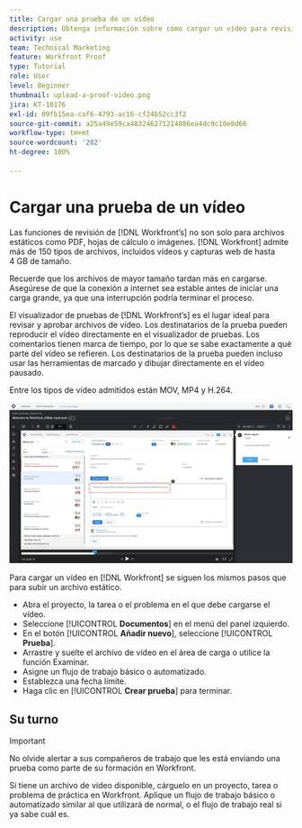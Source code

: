 ```yaml
---
title: Cargar una prueba de un vídeo
description: Obtenga información sobre cómo cargar un vídeo para revisión en  [!DNL  Workfront].
activity: use
team: Technical Marketing
feature: Workfront Proof
type: Tutorial
role: User
level: Beginner
thumbnail: upload-a-proof-video.png
jira: KT-10176
exl-id: 09fb15ea-caf6-4793-ac16-cf24b52cc3f2
source-git-commit: a25a49e59ca483246271214886ea4dc9c10e8d66
workflow-type: tm+mt
source-wordcount: '282'
ht-degree: 100%

---
```


# Cargar una prueba de un vídeo

Las funciones de revisión de [!DNL Workfront’s] no son solo para archivos estáticos como PDF, hojas de cálculo o imágenes. [!DNL Workfront] admite más de 150 tipos de archivos, incluidos vídeos y capturas web de hasta 4 GB de tamaño.

Recuerde que los archivos de mayor tamaño tardan más en cargarse. Asegúrese de que la conexión a internet sea estable antes de iniciar una carga grande, ya que una interrupción podría terminar el proceso.

<!-- For a complete list of uploadable file types, see the article, Supported proofing file types. -->

El visualizador de pruebas de [!DNL Workfront’s] es el lugar ideal para revisar y aprobar archivos de vídeo. Los destinatarios de la prueba pueden reproducir el vídeo directamente en el visualizador de pruebas. Los comentarios tienen marca de tiempo, por lo que se sabe exactamente a qué parte del vídeo se refieren. Los destinatarios de la prueba pueden incluso usar las herramientas de marcado y dibujar directamente en el vídeo pausado.

Entre los tipos de vídeo admitidos están MOV, MP4 y H.264. <!-- Check the supported file types list to make sure the video type you use is compatible with Workfront’s proofing features.-->

![Una imagen de marcado en un archivo de prueba de vídeo.](assets/upload-a-proof-of-a-video.png)

Para cargar un vídeo en [!DNL Workfront] se siguen los mismos pasos que para subir un archivo estático.

* Abra el proyecto, la tarea o el problema en el que debe cargarse el vídeo.
* Seleccione [!UICONTROL **Documentos**] en el menú del panel izquierdo.
* En el botón [!UICONTROL **Añadir nuevo**], seleccione [!UICONTROL **Prueba**].
* Arrastre y suelte el archivo de vídeo en el área de carga o utilice la función Examinar.
* Asigne un flujo de trabajo básico o automatizado.
* Establezca una fecha límite.
* Haga clic en [!UICONTROL **Crear prueba**] para terminar.

## Su turno

>[!IMPORTANT]
>
>No olvide alertar a sus compañeros de trabajo que les está enviando una prueba como parte de su formación en Workfront.


Si tiene un archivo de vídeo disponible, cárguelo en un proyecto, tarea o problema de práctica en Workfront. Aplique un flujo de trabajo básico o automatizado similar al que utilizará de normal, o el flujo de trabajo real si ya sabe cuál es.

